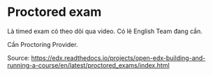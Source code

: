 # Proctored exam

Là timed exam có theo dõi qua video. Có lẽ English Team đang cần. 

Cần Proctoring Provider.  

Source: https://edx.readthedocs.io/projects/open-edx-building-and-running-a-course/en/latest/proctored_exams/index.html